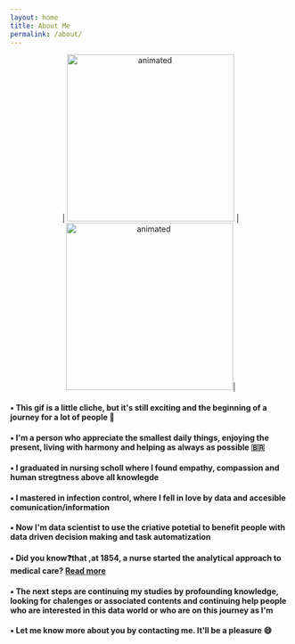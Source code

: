 ```yaml
---
layout: home
title: About Me
permalink: /about/
---
```


<p align=center> 
 | <img src="https://media4.giphy.com/media/cACmN9YBnrV9KyK6nG/giphy.gif?cid=ecf05e4766vbcycjyubog8674zfaz9vepsv6c9l8byf92c69&rid=giphy.gif&ct=g" alt="animated" width="300" height="300"/> | <img src="https://media4.giphy.com/media/fedryX7dMGMe6lgqDm/giphy.gif?cid=ecf05e470o0ozcr946mob49yz2dr2mk2bpuvgroyo0wzzlv2&rid=giphy.gif&ct=g" alt="animated" width="300" height="300"/>| 
</p>  

<body>
  
 <h4>▪️ This gif is a little cliche, but it's still exciting and the beginning of a journey for a lot of people 🧙
  <br>
 <h4>▪️ I'm a person who appreciate the smallest daily things, enjoying the present, living with harmony and helping as always as possible 🇧🇷
 <br>
 <h4>▪️ I graduated in nursing scholl where I found empathy, compassion and human stregtness above all knowlegde 
 <br>
 <h4>▪️ I mastered in infection control, where I fell in love by data and accesible comunication/information 
 <br>
 <h4>▪️ Now I'm data scientist to use the criative potetial to benefit people with data driven decision making and task automatization 
 <br>
 <h4>▪️ Did you know❓that ,at 1854, a nurse started the analytical approach to medical care? <a href="https://www.sciencemuseum.org.uk/objects-and-stories/florence-nightingale-pioneer-statistician"> Read more </a>
<br>
 <h4>▪️ The next steps are continuing my studies by profounding knowledge, looking for chalenges or associated contents and continuing help people who are interested in this data world or who are on this journey as I'm 
<br>
 <h4>▪️ Let me know more about you by contacting me. It'll be a pleasure 😄
